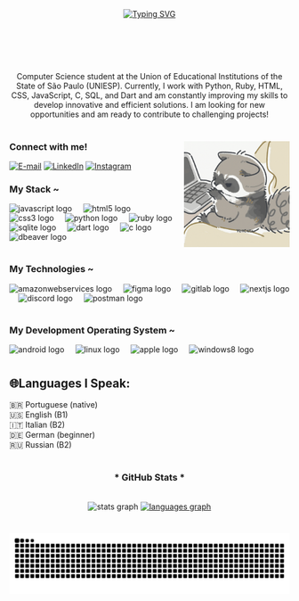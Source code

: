 <div align="center">
  <a href="https://git.io/typing-svg">
    <img src="https://readme-typing-svg.demolab.com?font=Fira+Code&weight=500&size=22&pause=1000&color=Ff0000&center=true&vCenter=true&random=false&width=524&lines=%E2%8A%B9+Welcome+to+my+profile!" alt="Typing SVG">
  </a>
</div>

#

<img align="center" alt="" src="./src/guaxinim.gif.gif">

#

<p align="center"> Computer Science student at the Union of Educational Institutions of the State of São Paulo (UNIESP).
Currently, I work with Python, Ruby, HTML, CSS, JavaScript, C, SQL, and Dart and am constantly improving my skills to develop innovative and efficient solutions.
I am looking for new opportunities and am ready to contribute to challenging projects!

#
<img align="right" alt="" height="190px" src="./src/pc.gif">

<h3 align="left">Connect with me!</h3>

[![E-mail](https://img.shields.io/badge/-Email-000?style=for-the-badge&logo=microsoft-outlook&logoColor=Ff0000&color:FFF)](mailto:selhorstkaliel@gmail.com)
[![LinkedIn](https://img.shields.io/badge/-LinkedIn-000?style=for-the-badge&logo=linkedin&logoColor=Ff0000&color:FFF)](https://www.linkedin.com/in/kaliel-selhorst-3baa12350/)
[![Instagram](https://img.shields.io/badge/-Instagram-000?style=for-the-badge&logo=instagram&logoColor=Ff0000&color:FFF)](https://www.instagram.com/selhorstkaliel?igsh=c3Y5YzdvZ2gwcW82)

<h3 align="left">My Stack ~</h3>

<div align="left">
  <img src="https://cdn.jsdelivr.net/gh/devicons/devicon/icons/javascript/javascript-original.svg" width="30" alt="javascript logo"  />
  <img width="12" />
  <img src="https://cdn.jsdelivr.net/gh/devicons/devicon/icons/html5/html5-original.svg" width="30" alt="html5 logo"  />
  <img width="12" />
  <img src="https://cdn.jsdelivr.net/gh/devicons/devicon/icons/css3/css3-original.svg" width="30" alt="css3 logo"  />
  <img width="12" />
  <img src="https://cdn.jsdelivr.net/gh/devicons/devicon/icons/python/python-original.svg" width="30" alt="python logo"  />
  <img width="12" />
  <img src="https://cdn.jsdelivr.net/gh/devicons/devicon/icons/ruby/ruby-original.svg" width="30" alt="ruby logo"  />
  <img width="12" />
  <img src="https://cdn.jsdelivr.net/gh/devicons/devicon/icons/sqlite/sqlite-original.svg" width="30" alt="sqlite logo"  />
  <img width="12" />
  <img src="https://cdn.jsdelivr.net/gh/devicons/devicon/icons/dart/dart-original.svg" width="30" alt="dart logo"  />
  <img width="12" />
  <img src="https://cdn.jsdelivr.net/gh/devicons/devicon/icons/c/c-original.svg" width="30" alt="c logo"  />
  <img width="12" />
  <img src="https://cdn.jsdelivr.net/gh/devicons/devicon/icons/dbeaver/dbeaver-original.svg" width="30" alt="dbeaver logo" />
  <img width="12" />
</div>

#

<h3 align="left">My Technologies ~</h3>

<div align="left">
  <img src="https://skillicons.dev/icons?i=aws" width="30" alt="amazonwebservices logo"  />
  <img width="12" />
  <img src="https://cdn.jsdelivr.net/gh/devicons/devicon/icons/figma/figma-original.svg" width="30" alt="figma logo"  />
  <img width="12" />
  <img src="https://cdn.jsdelivr.net/gh/devicons/devicon/icons/gitlab/gitlab-original.svg" width="30" alt="gitlab logo"  />
  <img width="12" />
  <img src="https://skillicons.dev/icons?i=nextjs" width="30" alt="nextjs logo"  />
  <img width="12" />
  <img src="https://cdn.simpleicons.org/discord/5865F2" width="30" alt="discord logo"  />
  <img width="12" />
  <img src="https://cdn.simpleicons.org/postman/FF6C37" width="30" alt="postman logo"  />


</div>

#

<h3 align="left">My Development Operating System ~</h3>

<div align="left">
 <img src="https://cdn.jsdelivr.net/gh/devicons/devicon/icons/android/android-plain.svg" width="30" alt="android logo"  />
  <img width="12" />
  <img src="https://cdn.jsdelivr.net/gh/devicons/devicon/icons/linux/linux-original.svg" width="30" alt="linux logo"  />
  <img width="12" />
  <img src="https://cdn.jsdelivr.net/gh/devicons/devicon/icons/apple/apple-original.svg" width="30" alt="apple logo"  />
  <img width="12" />
  <img src="https://cdn.jsdelivr.net/gh/devicons/devicon/icons/windows8/windows8-original.svg" width="30" alt="windows8 logo"  />
  
  
</div>


#

<h2 align="left">🌐Languages I Speak:</h2>
<p align="left">🇧🇷 Portuguese (native)<br>🇺🇸 English (B1)<br> 🇮🇹 Italian (B2)<br> 🇩🇪 German (beginner)<br> 🇷🇺 Russian (B2)</p>


#
<div style="text-align: center;" align="center">
  <h3>* GitHub Stats *</h3>
  <br>
 <img src="https://github-readme-stats.vercel.app/api?username=selhorstkaliel&hide_title=true&hide_rank=false&show_icons=true&include_all_commits=false&count_private=true&disable_animations=false&line_height=25&hide=issues&bg_color=000&title_color=Ff0000&text_color=FFF&border_radius=3&border_color=Ff0000&icon_color=Ff0000&theme=jolly&locale=en&hide_border=false"
  height="150"
  alt="stats graph"/>


  <a href="https://github.com/Selhorstkaliel/github-readme-stats">
    <img src="https://github-readme-stats.vercel.app/api/top-langs?username=Selhorstkaliel&line_height=10&card_width=290&layout=compact&hide_title=false&count_private=true&langs_count=4&show_icons=true&title_color=Ff0000&hide=html,scss,less&bg_color=000&text_color=FFF&border_radius=3&border_color=Ff0000"
  height="150"
  alt="languages graph"/>

  </a>
</div>

#

<picture align="center">
  <source media="(prefers-color-scheme: dark)" srcset="https://raw.githubusercontent.com/Selhorstkaliel/Selhorstkaliel/output/github-contribution-grid-snake-dark.svg">
  <source media="(prefers-color-scheme: light)" srcset="https://raw.githubusercontent.com/Selhorstkaliel/Selhorstkaliel/output/github-contribution-grid-snake-dark.svg">
  <img align="center" alt="github contribution grid snake animation" src="https://raw.githubusercontent.com/Selhorstkaliel/Selhorstkaliel/output/github-contribution-grid-snake.svg">
</picture>
